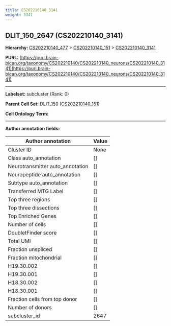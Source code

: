 ```yaml
---
title: CS202210140_3141
weight: 3141
---
```

## DLIT_150_2647 (CS202210140_3141)
<b>Hierarchy: </b>
[CS202210140_477](../CS202210140_477) >
[CS202210140_151](../CS202210140_151) >
[CS202210140_3141](../CS202210140_3141)

**PURL:** [https://purl.brain-bican.org/taxonomy/CS202210140/CS202210140_neurons/CS202210140_3141](https://purl.brain-bican.org/taxonomy/CS202210140/CS202210140_neurons/CS202210140_3141)

---


**Labelset:** subcluster (Rank: 0)

**Parent Cell Set:** DLIT_150 ([CS202210140_151](../CS202210140_151))



**Cell Ontology Term:** 

[MARKER GENES.]: #


---

[TRANSFERRED ANNOTATIONS.]: #


[AUTHOR ANNOTATION FIELDS.]: #


**Author annotation fields:**

| Author annotation | Value |
|-------------------|-------|
|Cluster ID|None|
|Class auto_annotation|[]|
|Neurotransmitter auto_annotation|[]|
|Neuropeptide auto_annotation|[]|
|Subtype auto_annotation|[]|
|Transferred MTG Label|[]|
|Top three regions|[]|
|Top three dissections|[]|
|Top Enriched Genes|[]|
|Number of cells|[]|
|DoubletFinder score|[]|
|Total UMI|[]|
|Fraction unspliced|[]|
|Fraction mitochondrial|[]|
|H19.30.002|[]|
|H19.30.001|[]|
|H18.30.002|[]|
|H18.30.001|[]|
|Fraction cells from top donor|[]|
|Number of donors|[]|
|subcluster_id|2647|
